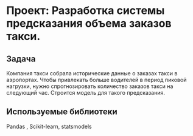 # Проект:  Разработка системы предсказания объема заказов такси.

## Задача
Компания такси собрала исторические данные о заказах такси в аэропортах. Чтобы привлекать больше водителей в период пиковой нагрузки, нужно спрогнозировать количество заказов такси на следующий час. Строится модель для такого предсказания.

## Используемые библиотеки

Pandas , Scikit-learn, statsmodels
